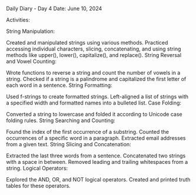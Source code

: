 Daily Diary - Day 4
Date: June 10, 2024

Activities:

String Manipulation:

Created and manipulated strings using various methods.
Practiced accessing individual characters, slicing, concatenating, and using string methods like upper(), lower(), capitalize(), and replace().
String Reversal and Vowel Counting:

Wrote functions to reverse a string and count the number of vowels in a string.
Checked if a string is a palindrome and capitalized the first letter of each word in a sentence.
String Formatting:

Used f-strings to create formatted strings.
Left-aligned a list of strings with a specified width and formatted names into a bulleted list.
Case Folding:

Converted a string to lowercase and folded it according to Unicode case folding rules.
String Searching and Counting:

Found the index of the first occurrence of a substring.
Counted the occurrences of a specific word in a paragraph.
Extracted email addresses from a given text.
String Slicing and Concatenation:

Extracted the last three words from a sentence.
Concatenated two strings with a space in between.
Removed leading and trailing whitespaces from a string.
Logical Operators:

Explored the AND, OR, and NOT logical operators.
Created and printed truth tables for these operators.
